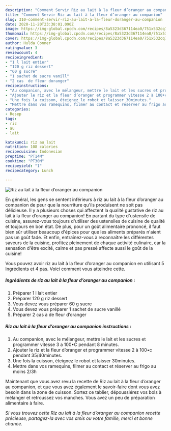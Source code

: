 ```yaml
---
description: "Comment Servir Riz au lait à la fleur d’oranger au companion"
title: "Comment Servir Riz au lait à la fleur d’oranger au companion"
slug: 310-comment-servir-riz-au-lait-a-la-fleur-doranger-au-companion
date: 2020-11-20T23:38:01.090Z
image: https://img-global.cpcdn.com/recipes/8a5323d367114ea0/751x532cq70/riz-au-lait-a-la-fleur-doranger-au-companion-photo-principale-de-la-recette.jpg
thumbnail: https://img-global.cpcdn.com/recipes/8a5323d367114ea0/751x532cq70/riz-au-lait-a-la-fleur-doranger-au-companion-photo-principale-de-la-recette.jpg
cover: https://img-global.cpcdn.com/recipes/8a5323d367114ea0/751x532cq70/riz-au-lait-a-la-fleur-doranger-au-companion-photo-principale-de-la-recette.jpg
author: Hulda Conner
ratingvalue: 3
reviewcount: 4
recipeingredient:
- "1 l lait entier"
- "120 g riz dessert"
- "60 g sucre"
- "1 sachet de sucre vanill"
- "2 cas  de fleur doranger"
recipeinstructions:
- "Au companion, avec le mélangeur, mettre le lait et les sucres et programmer vitesse 3 a 100•C pendant 8 minutes."
- "Ajouter le riz et la fleur d’oranger et programmer vitesse 2 à 100•c pendant 35/40minutes."
- "Une fois la cuisson, éteignez le robot et laisser 30minutes."
- "Mettre dans vos ramequins, filmer au contact et réserver au frigo au moins 2/3h"
categories:
- Resep
tags:
- riz
- au
- lait

katakunci: riz au lait 
nutrition: 108 calories
recipecuisine: Indonesian
preptime: "PT14M"
cooktime: "PT30M"
recipeyield: "1"
recipecategory: Lunch

---
```



![Riz au lait à la fleur d’oranger au companion](https://img-global.cpcdn.com/recipes/8a5323d367114ea0/751x532cq70/riz-au-lait-a-la-fleur-doranger-au-companion-photo-principale-de-la-recette.jpg)

En général, les gens se sentent inférieurs à riz au lait à la fleur d’oranger au companion de peur que la nourriture qu'ils produisent ne soit pas délicieuse. Il y a plusieurs choses qui affectent la qualité gustative de riz au lait à la fleur d’oranger au companion! En partant du type d'ustensile de cuisine, assurez-vous toujours d'utiliser des ustensiles de cuisine de qualité et toujours en bon état. De plus, pour un goût alimentaire prononcé, il faut bien sûr utiliser beaucoup d'épices pour que les aliments préparés n'aient pas un goût fade. Et enfin, entraînez-vous à reconnaître les différentes saveurs de la cuisine, profitez pleinement de chaque activité culinaire, car la sensation d'être excité, calme et pas pressé affecte aussi le goût de la cuisine!

<!--inarticleads1-->

Vous pouvez avoir riz au lait à la fleur d’oranger au companion en utilisant 5 Ingrédients et 4 pas. Voici comment vous atteindre cette.

##### Ingrédients de riz au lait à la fleur d’oranger au companion :

1. Préparer 1 l lait entier
1. Préparer 120 g riz dessert
1. Vous devez vous préparer 60 g sucre
1. Vous devez vous préparer 1 sachet de sucre vanillé
1. Préparer 2 cas à de fleur d’oranger




<!--inarticleads2-->

##### Riz au lait à la fleur d’oranger au companion instructions :

1. Au companion, avec le mélangeur, mettre le lait et les sucres et programmer vitesse 3 a 100•C pendant 8 minutes.
1. Ajouter le riz et la fleur d’oranger et programmer vitesse 2 à 100•c pendant 35/40minutes.
1. Une fois la cuisson, éteignez le robot et laisser 30minutes.
1. Mettre dans vos ramequins, filmer au contact et réserver au frigo au moins 2/3h




<!--inarticleads1-->

<p>
Maintenant que vous avez revu la recette de Riz au lait à la fleur d’oranger au companion, et que vous avez également le savoir-faire dont vous avez besoin dans la zone de cuisson. Sortez ce tablier, dépoussiérez vos bols à mélanger et retroussez vos manches. Vous avez un peu de préparation alimentaire à faire.
</p>

<p>
<i>Si vous trouvez cette Riz au lait à la fleur d’oranger au companion recette précieuse, partagez-la avec vos amis ou votre famille, merci et bonne chance.</i>
</p>
